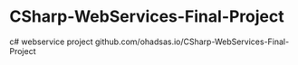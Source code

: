 # CSharp-WebServices-Final-Project
c# webservice project
github.com/ohadsas.io/CSharp-WebServices-Final-Project
